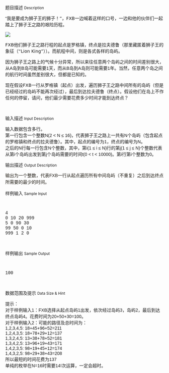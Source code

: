 <div class="panel panel-default">
<div class="area-title">
<span>
题目描述
<small>Description</small>
</span></div>
<div class="panel-body">

<p style="font-family: 'Lucida Grande', Verdana, 'Bitstream Vera Sans', Arial, sans-serif;">“<span style="font-family: 'DejaVu Sans';">我是要成为狮子王的狮子！”，FXB一边喊着这样的口号，一边和他的伙伴们一起踏上了狮子王之路的艰险历程。</span></p><p style="font-family: 'Lucida Grande', Verdana, 'Bitstream Vera Sans', Arial, sans-serif;"><img src="/source/codevs/codevs-6419/img/aHR0cDovL21lZGlhLm9wZW5qdWRnZS5jbi9pbWFnZXMvdXBsb2FkLzEzNDAwNzM3OTMuanBn.jpg" style=""></p><p style="font-family: 'Lucida Grande', Verdana, 'Bitstream Vera Sans', Arial, sans-serif;"><span style="font-family: 'DejaVu Sans';">FXB他们<span style="font-family: 'DejaVu Sans';">狮子王之路</span>行程的起点是罗格镇，终点是拉夫德鲁（那里藏匿着狮子王的象征（“Lion King”））</span><span style="font-family: 'DejaVu Sans';">。而航程中间，则是各式各样的岛屿。</span></p><p style="font-family: 'Lucida Grande', Verdana, 'Bitstream Vera Sans', Arial, sans-serif;"><span style="font-family: 'DejaVu Sans';">因为<span style="font-family: 'DejaVu Sans';">狮子王之路</span>上的气候十分异常，所以来往任意两个岛屿之间的时间差别很大，从</span>A<span style="font-family: 'DejaVu Sans';">岛到</span>B<span style="font-family: 'DejaVu Sans';">岛可能需要</span>1<span style="font-family: 'DejaVu Sans';">天，而从</span>B<span style="font-family: 'DejaVu Sans';">岛到</span>A<span style="font-family: 'DejaVu Sans';">岛则可能需要</span>1<span style="font-family: 'DejaVu Sans';">年。当然，任意两个岛之间的航行时间虽然差别很大，但都是已知的。</span></p><p style="font-family: 'Lucida Grande', Verdana, 'Bitstream Vera Sans', Arial, sans-serif;"><span style="font-family: 'DejaVu Sans';">现在假设FXB一行从罗格镇（起点）出发，遍历<span style="font-family: 'DejaVu Sans';">狮子王之路</span>中间所有的岛屿（但是已经经过的岛屿不能再次经过），最后到达拉夫德鲁（终点）。假设他们在岛上不作任何的停留，请问，他们最少需要花费多少时间才能到达终点？</span></p><p><br></p>

</div>
</div>

<div class="panel panel-default">
<div class="area-title">
<span>
输入描述
<small>Input Description</small>
</span></div>
<div class="panel-body">
<p><span style="font-family: 'Lucida Grande', Verdana, 'Bitstream Vera Sans', Arial, sans-serif;">输入数据包含多行。</span><br style="font-family: 'Lucida Grande', Verdana, 'Bitstream Vera Sans', Arial, sans-serif;"><span style="font-family: 'Lucida Grande', Verdana, 'Bitstream Vera Sans', Arial, sans-serif;">第一行包含一个整数N(2 &lt; N ≤ 16)，代表狮子王之路上一共有N个岛屿（包含起点的罗格镇和终点的拉夫德鲁）。其中，起点的编号为1，终点的编号为N。</span><br style="font-family: 'Lucida Grande', Verdana, 'Bitstream Vera Sans', Arial, sans-serif;"><span style="font-family: 'Lucida Grande', Verdana, 'Bitstream Vera Sans', Arial, sans-serif;">之后的N行每一行包含N个整数，其中，第i(1 ≤ i ≤ N)行的第j(1 ≤ j ≤ N)个整数代表从第i个岛屿出发到第j个岛屿需要的时间t(0 &lt; t &lt; 10000)。第i行第i个整数为0。</span></p>

</div>
</div>
<div  class="panel panel-default">
<div class="area-title">
<span>
输出描述
<small>Output Description</small>
</span></div>
<div class="panel-body">

<p><span style="color: rgb(35, 31, 23); font-family: &#39;Lucida Grande&#39;, Verdana, &#39;Bitstream Vera Sans&#39;, Arial, sans-serif; font-size: 14px; line-height: 21px;">输出为一个整数，代表FXB一行从起点遍历所有中间岛屿（不重复）之后到达终点所需要的最少的时间。</span></p>

</div>
</div>


<div class="panel panel-default">
<div class="area-title">
<span>
样例输入
<small>Sample Input</small>
</span></div>
<div class="panel-body">
<p>   </p><pre style="font-family: 'Courier New';">4
0 10 20 999
5 0 90 30
99 50 0 10
999 1 2 0</pre><p><br></p>

</div>
</div>

<div class="panel panel-default">
<div class="area-title">
<span>
样例输出
<small>Sample Output</small>
</span></div>
<div class="panel-body">
<p>   </p><pre style="font-family: 'Courier New';">100</pre><p><br></p>

</div>
</div>

<div class="panel panel-default">
<div class="area-title">
<span>
数据范围及提示
<small>Data Size & Hint</small>
</span></div>
<div class="panel-body">
<p><span style="font-family: 'Lucida Grande', Verdana, 'Bitstream Vera Sans', Arial, sans-serif;">提示：</span><br style="font-family: 'Lucida Grande', Verdana, 'Bitstream Vera Sans', Arial, sans-serif;"><span style="font-family: 'Lucida Grande', Verdana, 'Bitstream Vera Sans', Arial, sans-serif;">对于样例输入1：FXB选择从起点岛屿1出发，依次经过岛屿3，岛屿2，最后到达终点岛屿4。花费时间为20+50+30=100。</span><br style="font-family: 'Lucida Grande', Verdana, 'Bitstream Vera Sans', Arial, sans-serif;"><span style="font-family: 'Lucida Grande', Verdana, 'Bitstream Vera Sans', Arial, sans-serif;">对于样例输入2：可能的路径及总时间为：</span><br style="font-family: 'Lucida Grande', Verdana, 'Bitstream Vera Sans', Arial, sans-serif;"><span style="font-family: 'Lucida Grande', Verdana, 'Bitstream Vera Sans', Arial, sans-serif;">1,2,3,4,5: 18+45+96+52=211</span><br style="font-family: 'Lucida Grande', Verdana, 'Bitstream Vera Sans', Arial, sans-serif;"><span style="font-family: 'Lucida Grande', Verdana, 'Bitstream Vera Sans', Arial, sans-serif;">1,2,4,3,5: 18+78+29+12=137</span><br style="font-family: 'Lucida Grande', Verdana, 'Bitstream Vera Sans', Arial, sans-serif;"><span style="font-family: 'Lucida Grande', Verdana, 'Bitstream Vera Sans', Arial, sans-serif;">1,3,2,4,5: 13+38+78+52=181</span><br style="font-family: 'Lucida Grande', Verdana, 'Bitstream Vera Sans', Arial, sans-serif;"><span style="font-family: 'Lucida Grande', Verdana, 'Bitstream Vera Sans', Arial, sans-serif;">1,3,4,2,5: 13+96+19+43=171</span><br style="font-family: 'Lucida Grande', Verdana, 'Bitstream Vera Sans', Arial, sans-serif;"><span style="font-family: 'Lucida Grande', Verdana, 'Bitstream Vera Sans', Arial, sans-serif;">1,4,2,3,5: 98+19+45+12=174</span><br style="font-family: 'Lucida Grande', Verdana, 'Bitstream Vera Sans', Arial, sans-serif;"><span style="font-family: 'Lucida Grande', Verdana, 'Bitstream Vera Sans', Arial, sans-serif;">1,4,3,2,5: 98+29+38+43=208</span><br style="font-family: 'Lucida Grande', Verdana, 'Bitstream Vera Sans', Arial, sans-serif;"><span style="font-family: 'Lucida Grande', Verdana, 'Bitstream Vera Sans', Arial, sans-serif;">所以最短的时间花费为137</span><br style="font-family: 'Lucida Grande', Verdana, 'Bitstream Vera Sans', Arial, sans-serif;"><span style="font-family: 'Lucida Grande', Verdana, 'Bitstream Vera Sans', Arial, sans-serif;">单纯的枚举在N=16时需要14!次运算，一定会超时。</span></p>
</div>
</div>
